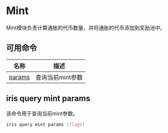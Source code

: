# Mint

Mint模块负责计算通胀的代币数量，并将通胀的代币添加到奖励池中。

## 可用命令

| 名称                                | 描述             |
| ----------------------------------- | ---------------- |
| [params](#iris-query-mint-params)   | 查询当前mint参数 |

## iris query mint params

该命令用于查询当前mint参数。

```bash
iris query mint params [flags]
```